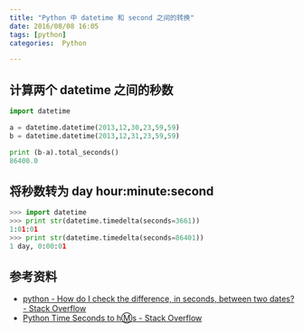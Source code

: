 ```yaml
---
title: "Python 中 datetime 和 second 之间的转换"
date: 2016/08/08 16:05
tags: [python]
categories:  Python

---
```


## 计算两个 datetime 之间的秒数

```python
import datetime

a = datetime.datetime(2013,12,30,23,59,59)
b = datetime.datetime(2013,12,31,23,59,59)

print (b-a).total_seconds()
86400.0
```

## 将秒数转为 day hour:minute:second

```python
>>> import datetime
>>> print str(datetime.timedelta(seconds=3661))
1:01:01
>>> print str(datetime.timedelta(seconds=86401))
1 day, 0:00:01
```

## 参考资料

- [python - How do I check the difference, in seconds, between two dates? - Stack Overflow](http://stackoverflow.com/questions/4362491/how-do-i-check-the-difference-in-seconds-between-two-dates)
- [Python Time Seconds to h:m:s - Stack Overflow](http://stackoverflow.com/questions/775049/python-time-seconds-to-hms)


